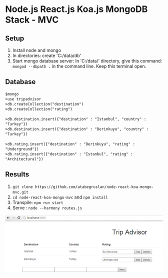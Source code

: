 # Node.js React.js Koa.js MongoDB Stack - MVC

## Setup

1. Install node and mongo
2. In directories: create 'C:/data/db'
3. Start mongo database server: In 'C:/data/' directory, give this command: `mongod --dbpath .` in the command line. Keep this terminal open.

## Database

```
$mongo
>use tripadvisor
>db.createCollection("destination")
>db.createCollection("rating")

>db.destination.insert({"destination" : "Istanbul", "country" : "Turkey"})
>db.destination.insert({"destination" : "Derinkuyu", "country" : "Turkey"})

>db.rating.insert({"destination" : "Derinkuyu", "rating" : "Underground"})
>db.rating.insert({"destination" : "Istanbul", "rating" : "Architectural"})
```

## Results

1. `git clone https://github.com/atabegruslan/node-react-koa-mongo-mvc.git`
2. `cd node-react-koa-mongo-mvc` and `npm install`
3. Transpile: `npm run start`
4. Serve : `node --harmony routes.js`

![](https://raw.githubusercontent.com/Ruslan-Aliyev/MVC-CRUD_Node-React-Koa-Mongo/master/Illustrations/KoaReact01.PNG)
